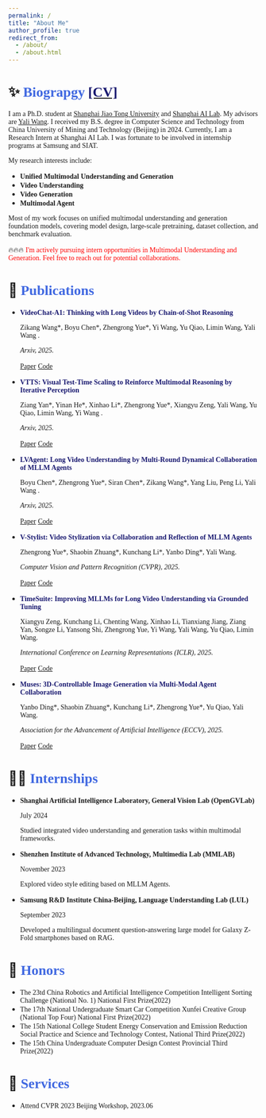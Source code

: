 ```yaml
---
permalink: /
title: "About Me"
author_profile: true
redirect_from: 
  - /about/
  - /about.html
---
```



✨ <font face="Cambria" color=RoyalBlue>Biograpgy</font> [<font face="Cambria" color=MidnightBlue>[CV]</font>](files/CV_ZhengrongYue.pdf)
======

<font face="Cambria">I am a Ph.D. student at </font>[<font face="Cambria">Shanghai Jiao Tong University</font>](https://www.sjtu.edu.cn/)<font face="Cambria"> and </font>[<font face="Cambria">Shanghai AI Lab</font>](https://github.com/OpenGVLab)<font face="Cambria">. My advisors are </font>[<font face="Cambria">Yali Wang</font>](https://scholar.google.com/citations?hl=zh-CN&user=hD948dkAAAAJ)<font face="Cambria">. I received my B.S. degree in Computer Science and Technology from China University of Mining and Technology (Beijing) in 2024. Currently, I am a Research Intern at Shanghai AI Lab. I was fortunate to be involved in internship programs at Samsung and SIAT.</font>

<font face="Cambria">My research interests include:</font> 
- **<font face="Cambria">Unified Multimodal Understanding and Generation</font>**
- **<font face="Cambria">Video Understanding</font>**
- **<font face="Cambria">Video Generation</font>**
- **<font face="Cambria">Multimodal Agent</font>**

<font face="Cambria">Most of my work focuses on unified multimodal understanding and generation foundation models, covering model design, large-scale pretraining, dataset collection, and benchmark evaluation.</font>

🔥🔥🔥 <font face="Cambria" color=Red>I'm actively pursuing intern opportunities in Multimodal Understanding and Generation. Feel free to reach out for potential collaborations.</font>


📑 <font face="Cambria" color=RoyalBlue>Publications</font>
======

- **<font face="Cambria" color=MidnightBlue>VideoChat-A1: Thinking with Long Videos by Chain-of-Shot Reasoning</font>**
  
  <font face="Cambria">Zikang Wang*, Boyu Chen*, Zhengrong Yue*, Yi Wang, Yu Qiao, Limin Wang, Yali Wang .</font>
  
  *<font face="Cambria">Arxiv, 2025.</font>*
  
  [<font face="Cambria">Paper</font>]() [<font face="Cambria">Code</font>]()


- **<font face="Cambria" color=MidnightBlue>VTTS: Visual Test-Time Scaling to Reinforce Multimodal Reasoning by Iterative Perception</font>**

  <font face="Cambria">Ziang Yan*, Yinan He*, Xinhao Li*, Zhengrong Yue*, Xiangyu Zeng, Yali Wang, Yu Qiao, Limin Wang, Yi Wang .</font>

  *<font face="Cambria">Arxiv, 2025.</font>*
  
  [<font face="Cambria">Paper</font>]() [<font face="Cambria">Code</font>]()


- **<font face="Cambria" color=MidnightBlue>LVAgent: Long Video Understanding by Multi-Round Dynamical Collaboration of MLLM Agents</font>**

  <font face="Cambria">Boyu Chen*, Zhengrong Yue*, Siran Chen*, Zikang Wang*, Yang Liu, Peng Li, Yali Wang .</font>
  
  *<font face="Cambria">Arxiv, 2025.</font>*
  
  [<font face="Cambria">Paper</font>]() [<font face="Cambria">Code</font>]()


- **<font face="Cambria" color=MidnightBlue>V-Stylist: Video Stylization via Collaboration and Reflection of MLLM Agents</font>**

  <font face="Cambria">Zhengrong Yue*, Shaobin Zhuang*, Kunchang Li*, Yanbo Ding*, Yali Wang.</font>
  
  *<font face="Cambria">Computer Vision and Pattern Recognition (CVPR), 2025.</font>*
  
  [<font face="Cambria">Paper</font>]() [<font face="Cambria">Code</font>]()


- **<font face="Cambria" color=MidnightBlue>TimeSuite: Improving MLLMs for Long Video Understanding via Grounded Tuning</font>**
  
  <font face="Cambria">Xiangyu Zeng, Kunchang Li, Chenting Wang, Xinhao Li, Tianxiang Jiang, Ziang Yan, Songze Li, Yansong Shi, Zhengrong Yue, Yi Wang, Yali Wang, Yu Qiao, Limin Wang.</font>
  
  *<font face="Cambria">International Conference on Learning Representations (ICLR), 2025.</font>*
  
  [<font face="Cambria">Paper</font>]() [<font face="Cambria">Code</font>]()


- **<font face="Cambria" color=MidnightBlue>Muses: 3D-Controllable Image Generation via Multi-Modal Agent Collaboration</font>**
  
  <font face="Cambria">Yanbo Ding*, Shaobin Zhuang*, Kunchang Li*, Zhengrong Yue*, Yu Qiao, Yali Wang.</font>
  
  *<font face="Cambria">Association for the Advancement of Artificial Intelligence (ECCV), 2025.</font>*
  
  [<font face="Cambria">Paper</font>]() [<font face="Cambria">Code</font>]()


🤵🏻 <font face="Cambria" color=RoyalBlue>Internships</font>
======


- **<font face="Cambria">Shanghai Artificial Intelligence Laboratory, General Vision Lab (OpenGVLab)</font>**
  
  <font face="Cambria">July 2024</font>

  <font face="Cambria">Studied integrated video understanding and generation tasks within multimodal frameworks.</font>

  
- **<font face="Cambria">Shenzhen Institute of Advanced Technology, Multimedia Lab (MMLAB)</font>**

  <font face="Cambria">November 2023</font>

  <font face="Cambria">Explored video style editing based on MLLM Agents.</font>

  
- **<font face="Cambria">Samsung R&D Institute China-Beijing, Language Understanding Lab (LUL)</font>**

  <font face="Cambria">September 2023</font>

  <font face="Cambria">Developed a multilingual document question-answering large model for Galaxy Z-Fold smartphones based on RAG.</font>



🏅 <font face="Cambria" color=RoyalBlue>Honors</font>
======

- <font face="Cambria">The 23td China Robotics and Artificial Intelligence Competition Intelligent Sorting Challenge (National No. 1) National First Prize(2022)</font>
- <font face="Cambria">The 17th National Undergraduate Smart Car Competition Xunfei Creative Group (National Top Four) National First Prize(2022)</font>
- <font face="Cambria">The 15th National College Student Energy Conservation and Emission Reduction Social Practice and Science and Technology Contest, National Third Prize(2022)</font>
- <font face="Cambria">The 15th China Undergraduate Computer Design Contest Provincial Third Prize(2022)</font>




🤝 <font face="Cambria" color=RoyalBlue>Services</font>
======

- <font face="Cambria">Attend CVPR 2023 Beijing Workshop, 2023.06</font>
    

